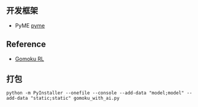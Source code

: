 ## 开发框架

- PyME [pyme](https://www.py-me.com/)

## Reference

- [Gomoku RL](https://github.com/hesic73/gomoku_rl.git)

## 打包
    
```shell
python -m PyInstaller --onefile --console --add-data "model;model" --add-data "static;static" gomoku_with_ai.py
```